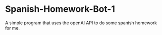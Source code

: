 # Spanish-Homework-Bot-1
A simple program that uses the openAI API to do some spanish homework for me.

